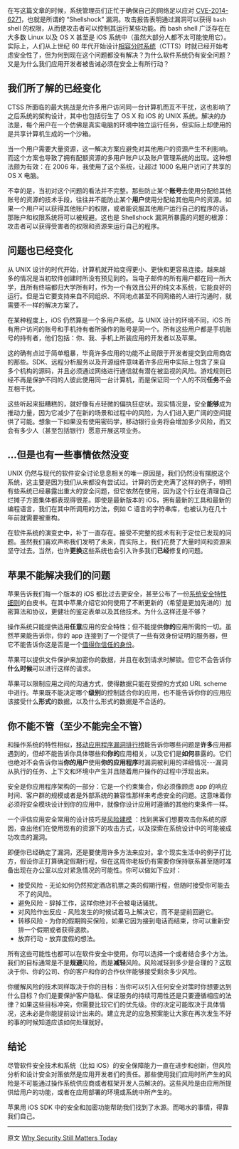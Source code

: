 在写这篇文章的时候，系统管理员们正忙于确保自己的网络足以应对 [CVE-2014-6271](http://web.nvd.nist.gov/view/vuln/detail?vulnId=CVE-2014-6271)，也就是所谓的 “Shellshock” 漏洞。攻击报告表明通过漏洞可以获得 `bash` shell 的权限，从而使攻击者可以控制其运行某些功能。而 bash shell 广泛存在在大多数 Linux 以及 OS X 甚至是 iOS 系统中（虽然大部分人都不太可能使用它）。实际上，人们从上世纪 60 年代开始设计[相容分时系统](http://publications.csail.mit.edu/lcs/pubs/pdf/MIT-LCS-TR-016.pdf)（CTTS）时就已经开始考虑安全性了，但为何到现在这个问题都没有解决？为什么软件系统仍有安全问题？又是为什么我们应用开发者被告诫必须在安全上有所行动？

## 我们所了解的已经变化

CTSS 所面临的最大挑战是允许多用户访问同一台计算机而互不干扰，这也影响了之后系统的架构设计，其中也包括衍生了 OS X 和 iOS 的 UNIX 系统。解决的办法是，每个用户在一个仿佛是真实电脑的环境中独立运行任务，但实际上却使用的是共享计算机生成的一个沙箱。

当一个用户需要大量资源，这一解决方案应避免对其他用户的资源产生不利影响。而这个方案也导致了拥有配额资源的多用户账户以及账户管理系统的出现。这种想法颇为有效：在 2006 年，我使用了这个系统，让超过 1000 名用户访问了共享的 OS X 电脑。

不幸的是，当初对这个问题的看法并不完整。那些防止某个**账号**去使用分配给其他账号的资源的技术手段，往往并不能防止某个**用户**使用分配给其他用户的资源。如果一个用户可以获得其他账户的权限，或者能说服其他用户运行自己的程序的话，那账户和权限系统将可以被规避。这也是 Shellshock 漏洞所暴露的问题的根源：攻击者可以获得受害者的权限和资源来运行自己的程序。

## 问题也已经变化

从 UNIX 设计的时代开始，计算机就开始变得更小、更快和更容易连接。越来越多的情况是当初软件创建时所没有预见到的。当电子邮件的所有用户都在同一所大学，且所有终端都归大学所有时，作为一个有效且公开的纯文本系统，它能良好的运行。但是当它要支持来自不同组织、不同地点甚至不同网络的人进行沟通时，就需要不一样的解决方案了。

在某种程度上，iOS 仍然算是一个多用户系统。与 UNIX 设计的环境不同，iOS 所有用户访问的账号和手机持有者所操作的账号是同一个。所有这些用户都是手机账号的持有者，他们包括：你、我、手机上所装应用的开发者以及苹果。

这的确有点过于简单粗暴，毕竟许多应用的功能不止局限于开发者提交到应用商店的那些。SDK、远程分析服务以及开源组件意味着许多应用中实际上包含了来自多个机构的源码，并且必须通过网络进行通信就有潜在被监视的风险。游戏规则已经不再是保护不同的人彼此使用同一台计算机，而是保证同一个人的不同**任务**不会互相干扰。

这些听起来挺糟糕的，就好像有点轻微的偏执狂症状。现实情况是，安全**能够**成为推动力量，因为它减少了在新的场景和过程中的风险，为人们进入更广阔的空间提供了可能。想象一下如果没有使用密码学，移动银行业务将会增加多少风险，而又会有多少人（甚至包括银行）愿意开展这项业务。

## ...但是也有一些事情依然没变

UNIX 仍然与现代的软件安全讨论息息相关的唯一原因是，我们仍然没有摆脱这个系统，这主要是因为我们从来都没有尝试过。计算的历史充满了这样的例子，明明有些系统已经暴露出重大的安全问题，但它依然在使用，因为这个行业在清理自己烂摊子方面集体都表现得很差。即使是最新版本的 iOS，拥有最新的工具和最新的编程语言，我们在其中所调用的方法，例如 C 语言的字符串库，也被认为在几十年前就需要被重构。

在软件系统的演变史中，补丁一直存在。接受不完整的技术有利于定位已发现的问题。虽然我们喜欢声称我们发明了未来，而实际上，我们花费了大量时间和资源来坚守过去。当然，也许**更换**这些系统也会引入许多我们**已经**修复的问题。

## 苹果不能解决我们的问题

苹果告诉我们每一个版本的 iOS 都比过去更安全，甚至公布了一份[系统安全特性细则](https://www.apple.com/privacy/docs/iOS_Security_Guide_Sept_2014.pdf)的白皮书。在其中苹果介绍它如何使用了不断更新的（希望是更加先进的）加密算法和协议，更健壮的鉴定表单以及其他技术。为什么这样还是不够？

操作系统只能提供适用**任意**应用的安全特性；但不能提供**你的**应用所需的一切。虽然苹果能告诉你，你的 app 连接到了一个提供了一些有效身份证明的服务器，但它不能告诉你这是否是一个[值得你信任的身份](http://www.securemacprogramming.com/SSL_handout.pdf)。

苹果可以提供文件保护来加密你的数据，并且在收到请求时解锁。但它不会告诉你**什么时候**可以进行这样的请求。

苹果可以限制应用之间的沟通方式，使得数据只能在受控的方式如 URL scheme 中进行。苹果既不能决定哪个**级别**的控制适合你的应用，也不能告诉你你的应用应该接受什么**形式**的数据，以及什么形式的数据是不合适的。

## 你不能不管（至少不能完全不管）

和操作系统的特性相似，[移动应用程序漏洞排行榜](https://www.owasp.org/index.php/Projects/OWASP_Mobile_Security_Project_-_Top_Ten_Mobile_Risks)能告诉你哪些问题是**许多**应用都遇到的，但却不能告诉你具体哪些和**你的**应用相关，以及它们是**如何**暴露的。它们也绝对不会告诉你当**你的用户**使用**你的应用程序**时漏洞被利用的详细情况---漏洞从执行的任务、上下文和环境中产生并且随着用户操作的过程中浮现出来。

安全是你应用程序架构的一部分：它是一个约束集合，你必须像顾虑 app 的响应时间、客户群的规模或者是外部系统的兼容性那样来考虑安全的问题。这意味着你必须将安全模块设计到你的应用中，就像你设计应用时遵循的其他约束条件一样。

一个评估应用安全常用的设计技巧是[风险建模](http://msdn.microsoft.com/en-us/magazine/cc163519.aspx) ：找到黑客们想要攻击你系统的原因，查出他们在使用现有的资源下的攻击方式，以及探索在系统设计中的可能被成功攻击的漏洞。
 
即便你已经确定了漏洞，还是要使用许多方法来应对。拿个现实生活中的例子打比方，假设你正打算确定假期行程，但在这周你老板仍有需要你保持联系甚至随时准备出现在办公室以应对紧急情况的可能性。你可以做如下应对：

- 接受风险 - 无论如何仍然预定酒店机票之类的假期行程，但随时接受你可能去不了的风险。
- 避免风险 - 辞掉工作，这样你绝对不会被电话骚扰。
- 对风险作出反应 - 风险发生的时候试着马上解决它，而不是提前回避它。
- 转移风险 - 为你的假期购买保险，如果它因为接到电话而结束，你可以重新安排一个假期或者获得退款。
- 放弃行动 - 放弃度假的想法。

所有这些可能性也都可以在软件安全中使用。你可以选择一个或者结合多个方法。我们的目标通常是不是**规避**风险，而是**减轻**风险。风险减轻到多少是合理的？这取决于你、你的公司、你的客户和你的合作伙伴能够接受剩余多少风险。

你缓解风险的技术同样取决于你的目标：当你可以引入任何安全对策时你想要达到什么目标？你们是要保护客户隐私、保证服务的持续可用性还是只要遵循相应的法律？如果这些目标冲突，你需要比较它们的优先级。你的决定可能取决于具体情况，这未必是你能提前设计出来的。建立充足的应急预案能让大家在再次发生不好的事的时候知道应该如何处理就好。

## 结论

尽管软件安全技术和系统（比如 iOS）的安全保障能力一直在进步和创新，但风险分析和设计安全对策依然是应用开发者们的责任。那些使用我们应用时所产生的风险是不可能通过操作系统供应商或者框架开发人员解决的。这些风险是由应用所提供给用户的功能，或者在应用部署的环境或系统中所产生的。

苹果用 iOS SDK 中的安全和加密功能帮助我们找到了水源。而喝水的事情，得靠我们自己。

---

 

原文 [Why Security Still Matters Today](http://www.objc.io/issue-17/why-security.html)
